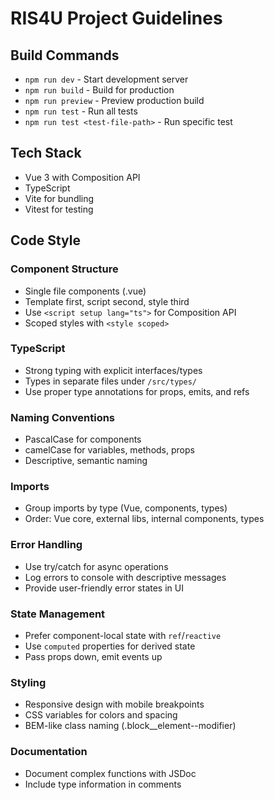 # RIS4U Project Guidelines

## Build Commands
- `npm run dev` - Start development server
- `npm run build` - Build for production
- `npm run preview` - Preview production build
- `npm run test` - Run all tests
- `npm run test <test-file-path>` - Run specific test

## Tech Stack
- Vue 3 with Composition API
- TypeScript
- Vite for bundling
- Vitest for testing

## Code Style

### Component Structure
- Single file components (.vue)
- Template first, script second, style third
- Use `<script setup lang="ts">` for Composition API
- Scoped styles with `<style scoped>`

### TypeScript
- Strong typing with explicit interfaces/types
- Types in separate files under `/src/types/`
- Use proper type annotations for props, emits, and refs

### Naming Conventions
- PascalCase for components
- camelCase for variables, methods, props
- Descriptive, semantic naming

### Imports
- Group imports by type (Vue, components, types)
- Order: Vue core, external libs, internal components, types

### Error Handling
- Use try/catch for async operations
- Log errors to console with descriptive messages
- Provide user-friendly error states in UI

### State Management
- Prefer component-local state with `ref`/`reactive`
- Use `computed` properties for derived state
- Pass props down, emit events up

### Styling
- Responsive design with mobile breakpoints
- CSS variables for colors and spacing
- BEM-like class naming (.block__element--modifier)

### Documentation
- Document complex functions with JSDoc
- Include type information in comments